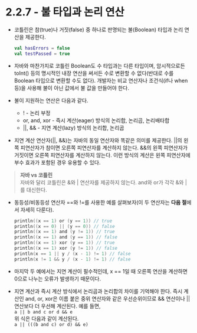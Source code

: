 # 2.2.7 - 불 타입과 논리 연산

- 코틀린은 참(true)나 거짓(false) 중 하나로 판명되는 불(Boolean) 타입과 논리 연산을 제공한다.
    
    ```kotlin
    val hasErrors = false
    val testPassed = true
    ```
    
- 자바와 마찬가지로 코틀린 Boolean도 수 타입과는 다른 타입이며, 암시적으로든 toInt() 등의 명시적인 내장 연산을 써서든 수로 변환할 수 없다(반대로 수를 Boolean 타입으로 변환할 수도 없다). 개발자는 비교 연산자나 조건식(if나 when 등)을 사용해 불이 아닌 값에서 불 값을 만들어야 한다.
- 불이 지원하는 연산은 다음과 같다.
    - ! - 논리 부정
    - or, and, xor - 즉시 계산(eager) 방식의 논리합, 논리곱, 논리배타합
    - ||, && - 지연 계산(lazy) 방식의 논리합, 논리곱
- 지연 계산 연산자(||, &&)는 자바의 동일 연산자와 똑같은 의미를 제공한다. ||의 왼쪽 피연산자가 참이면 오른쪽 피연산자를 계산하지 않는다. &&의 왼쪽 피연산자가 거짓이면 오른쪽 피연산자를 계산하지 않는다. 이런 방식의 계산은 왼쪽 피연산자에 부수 효과가 포함된 경우 유용할 수 있다.

> **자바 vs 코틀린**  
자바와 달리 코틀린은 &와 | 연산자를 제공하지 않는다. and와 or가 각각 &와 |를 대신한다.
> 
- 동등성/비동등성 연산자 ==와 !=를 사용한 예를 살펴보자(이 두 연산자는 **다음 절**에서 자세히 다룬다).
    
    ```kotlin
    println((x == 1) or (y == 1)) // true
    println((x == 0) || (y == 0)) // false
    println((x == 1) and (y != 1)) // true
    println((x == 1) and (y == 1)) // false
    println((x == 1) xor (y == 1)) // true
    println((x == 1) xor (y != 1)) // false
    println(x == 1 || y / (x - 1) != 1) // false
    println(x != 1 && y / (x - 1) != 1) // false
    ```
    
- 마지막 두 예에서는 지연 계산이 필수적인데, x == 1일 때 오른쪽 연산을 계산하면 0으로 나누는 오류가 발생하기 때문이다.
- 지연 계산과 즉시 계산 방식에서 논리곱과 논리합의 차이를 기억해야 한다. 즉시 계산인 and, or, xor은 이름 붙은 중위 연산자와 같은 우선순위이므로 && 연산이나 || 연산보다 더 우선해 계산된다. 예를 들면,  
`a || b and c or d && e`  
위 식은 다음과 같이 계산된다.  
`a || (((b and c) or d) && e)`
